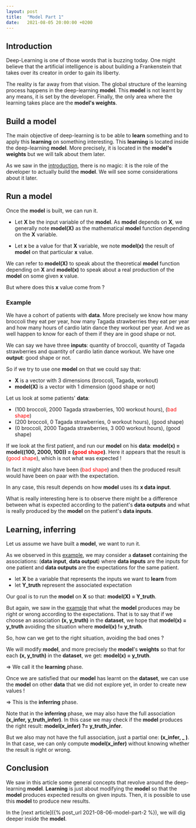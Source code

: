 ```yaml
---
layout: post
title:  "Model Part 1"
date:   2021-08-05 20:00:00 +0200
---
```


## Introduction 

Deep-Learning is one of those words that is buzzing today. One might believe that the artificial intelligence 
is about building a Frankenstein that takes over its creator in order to gain its liberty.

The reality is far away from that vision. The global structure of the learning process happens in the 
deep-learning **model**. This **model** is not learnt by any means, it is set by the developer. 
Finally, the only area where the learning takes place are the **model's weights**.

## Build a model

The main objective of deep-learning is to be able to **learn** something and to apply this **learning** on something 
interesting. This **learning** is located inside the deep-learning **model**. More precisely, it is located in the 
**model's weights** but we will talk about them later.

As we saw in the [introduction](#introduction), there is no magic: 
it is the role of the developer to actually build the **model**. We will see some considerations about it later. 

## Run a model 

Once the **model** is built, we can run it. 

- Let **X** be the input variable of the **model**. As **model** depends on **X**, we generally note **model(X)** as the 
mathematical **model** function depending on the **X** variable. 

- Let **x** be a value for that **X** variable, we note **model(x)** the result of **model** 
on that particular **x** value. 

We can refer to **model(X)** to speak about the theoretical **model** function depending on **X** and 
**model(x)** to speak about a real production of the **model** on some given **x** value. 

But where does this **x** value come from ? 

### Example 

We have a cohort of patients with **data**. More precisely we know how many broccoli they eat per year, how many 
Tagada strawberries they eat per year and how many hours of cardio latin dance they workout per year. 
And we as well happen to know for each of them if they are in good shape or not. 

We can say we have three **inputs**: 
quantity of broccoli, quantity of Tagada strawberries and quantity of cardio latin dance workout.
We have one **output**: good shape or not. 

So if we try to use one **model** on that we could say that: 
- **X** is a vector with 3 dimensions (broccoli, Tagada, workout)
- **model(X)** is a vector with 1 dimension (good shape or not)

Let us look at some patients' **data**: 
- (100 broccoli, 2000 Tagada strawberries, 100 workout hours), (<span style="color:red">bad shape</span>)
- (200 broccoli,  0 Tagada strawberries, 0 workout hours), (good shape)
- (0 broccoli, 2000 Tagada strawberries, 3 000 workout hours), (good shape)

If we look at the first patient, and run our **model** on his **data**: 
**model(x) = model((100, 2000, 100)) = (<span style="color:red">good shape</span>)**. 
Here it appears that the result is (<span style="color:red">good shape</span>), which is not what was expected !

In fact it might also have been (<span style="color:red">bad shape</span>) and then the produced result would have 
been on paar with the expectation.

In any case, this result depends on how **model** uses its **x data input**. 

What is really interesting here is to observe there might be a difference between what is expected 
according to the patient's **data outputs** and what 
is really produced by the **model** on the patient's **data inputs**.

## Learning, inferring

Let us assume we have built a **model**, we want to run it.

As we observed in this [example](#example), we may consider a **dataset** containing the associations: 
(**data input**, **data output**) where **data inputs** are the inputs for one patient and 
**data outputs** are the expectations for the same patient.

- let **X** be a variable that represents the inputs we want to **learn** from
- let **Y_truth** represent the associated expectation

Our goal is to run the **model** on **X** so that: **model(X) = Y_truth**.  

But again, we saw in the [example](#example) that what the **model** produces may be right or wrong according to 
the expectations. That is to say that if we choose an association **(x, y_truth)** in the **dataset**, we hope that 
**model(x) = y_truth** avoiding the situation where **model(x) != y_truth**.

So, how can we get to the right situation, avoiding the bad ones ? 

We will modify **model**, and more precisely the **model**'s **weights** 
so that for each **(x, y_truth)** in the **dataset**, we get: **model(x) = y_truth**.

=> We call it the **learning** phase.

Once we are satisfied that our **model** has learnt on the **dataset**, we can use the **model** on other **data** that 
we did not explore yet, in order to create new values !

=> This is the **inferring** phase.

Note that in the **inferring** phase, we may also have the full association **(x_infer, y_truth_infer)**. 
In this case we may check if the **model** produces the right result: **model(x_infer) ?= y_truth_infer**. 

But we also may not have the full association, just a partial one: **(x_infer, _ )**.
In that case, we can only compute **model(x_infer)** without knowing whether the result is right or wrong.

## Conclusion

We saw in this article some general concepts that revolve around the deep-learning **model**.
**Learning** is just about modifying the **model** so that the **model** produces expected results on given inputs. 
Then, it is possible to use this **model** to produce new results.

In the [next article]({% post_url 2021-08-06-model-part-2 %}), we will dig deeper inside the **model**. 
